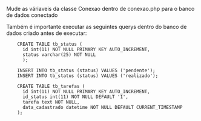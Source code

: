 Mude as váriaveis da classe Conexao dentro de conexao.php para o banco de dados conectado

Também é importante executar as seguintes querys dentro do banco de dados criado antes de executar:

```
    CREATE TABLE tb_status (
      id int(11) NOT NULL PRIMARY KEY AUTO_INCREMENT,
      status varchar(25) NOT NULL
      );

    INSERT INTO tb_status (status) VALUES ('pendente');
    INSERT INTO tb_status (status) VALUES ('realizado');

    CREATE TABLE tb_tarefas (
      id int(11) NOT NULL PRIMARY KEY AUTO_INCREMENT,
      id_status int(11) NOT NULL DEFAULT '1',
      tarefa text NOT NULL,
      data_cadastrado datetime NOT NULL DEFAULT CURRENT_TIMESTAMP
    );

```
